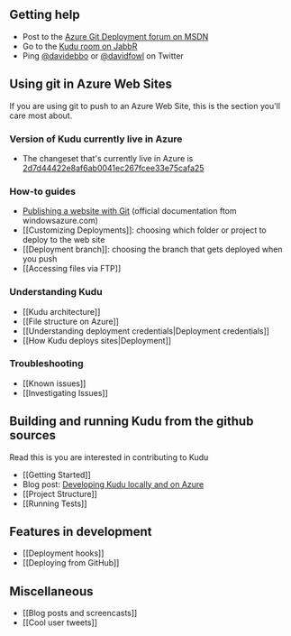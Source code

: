 ## Getting help

* Post to the [Azure Git Deployment forum on MSDN](http://social.msdn.microsoft.com/Forums/en-US/azuregit)
* Go to the [Kudu room on JabbR](http://jabbr.net/#/rooms/kudu)
* Ping [@davidebbo](https://twitter.com/davidebbo) or [@davidfowl](https://twitter.com/davidfowl) on Twitter


## Using git in Azure Web Sites

If you are using git to push to an Azure Web Site, this is the section you'll care most about.

### Version of Kudu currently live in Azure

* The changeset that's currently live in Azure is [2d7d44422e8af6ab0041ec267fcee33e75cafa25](https://github.com/projectkudu/kudu/commit/2d7d44422e8af6ab0041ec267fcee33e75cafa25)

### How-to guides

* [Publishing a website with Git](https://www.windowsazure.com/en-us/develop/nodejs/common-tasks/publishing-with-git/) (official documentation ftom windowsazure.com)
* [[Customizing Deployments]]: choosing which folder or project to deploy to the web site
* [[Deployment branch]]: choosing the branch that gets deployed when you push
* [[Accessing files via FTP]]

### Understanding Kudu

* [[Kudu architecture]]
* [[File structure on Azure]]
* [[Understanding deployment credentials|Deployment credentials]]
* [[How Kudu deploys sites|Deployment]]


### Troubleshooting

* [[Known issues]]
* [[Investigating Issues]]


## Building and running Kudu from the github sources

Read this is you are interested in contributing to Kudu

* [[Getting Started]]
* Blog post: [Developing Kudu locally and on Azure](http://blog.davidebbo.com/2012/06/developing-kudu-locally-and-on-azure.html)
* [[Project Structure]]
* [[Running Tests]]

## Features in development

* [[Deployment hooks]]
* [[Deploying from GitHub]]

## Miscellaneous

* [[Blog posts and screencasts]]
* [[Cool user tweets]]